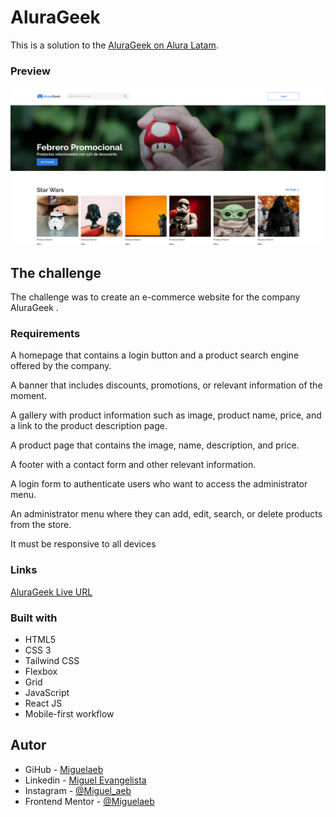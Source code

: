 # AluraGeek

This is a solution to the [AluraGeek on Alura Latam](https://www.aluracursos.com/).

### Preview
![previw](./public/images/AluraGeek__preview.png)

## The challenge

The challenge was to create an e-commerce website for the company AluraGeek .

### Requirements

A homepage that contains a login button and a product search engine offered by the company.

A banner that includes discounts, promotions, or relevant information of the moment.

A gallery with product information such as image, product name, price, and a link to the product description page.

A product page that contains the image, name, description, and price.

A footer with a contact form and other relevant information.

A login form to authenticate users who want to access the administrator menu.

An administrator menu where they can add, edit, search, or delete products from the store.

It must be responsive to all devices 

### Links

[AluraGeek Live URL](https://alura-geek-gamma-ivory.vercel.app/) <br>

### Built with

- HTML5
- CSS 3
- Tailwind CSS 
- Flexbox
- Grid
- JavaScript
- React JS
- Mobile-first workflow

## Autor

- GiHub - [Miguelaeb](https://github.com/Miguelaeb)
- Linkedin - [Miguel Evangelista](https://www.linkedin.com/in/miguel-evangelista-8458b9150/)
- Instagram - [@Miguel_aeb](https://instagram.com/miguel_aeb?igshid=YmMyMTA2M2Y=)
- Frontend Mentor - [@Miguelaeb](https://www.frontendmentor.io/profile/Miguelaeb)
